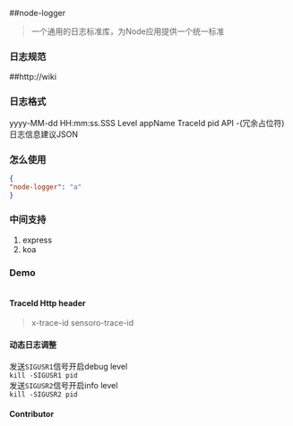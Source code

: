 ##node-logger 
> 一个通用的日志标准库，为Node应用提供一个统一标准

### 日志规范

##http://wiki

### 日志格式
yyyy-MM-dd HH:mm:ss.SSS Level appName TraceId  pid API -(冗余占位符) 日志信息建议JSON


### 怎么使用

```json
{
"node-logger": "a"
}
```



### 中间支持

1. express
2. koa

### Demo
```

```


#### TraceId Http header 
> x-trace-id
> sensoro-trace-id


#### 动态日志调整

发送`SIGUSR1`信号开启debug level  
``kill -SIGUSR1 pid``  
发送`SIGUSR2`信号开启info level  
``kill -SIGUSR2 pid``  

#### Contributor



